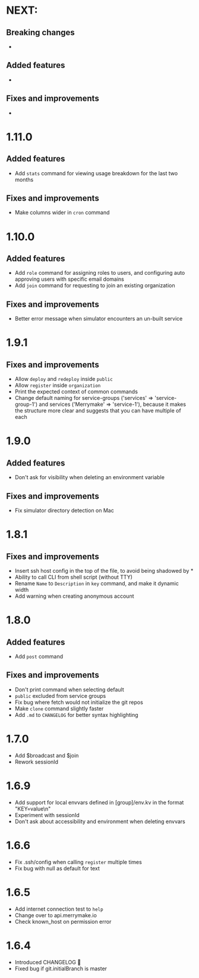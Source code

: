 # NEXT:
## Breaking changes
-
## Added features
-
## Fixes and improvements
-

# 1.11.0
## Added features
- Add `stats` command for viewing usage breakdown for the last two months
## Fixes and improvements
- Make columns wider in `cron` command

# 1.10.0
## Added features
- Add `role` command for assigning roles to users, and configuring auto approving users with specific email domains
- Add `join` command for requesting to join an existing organization
## Fixes and improvements
- Better error message when simulator encounters an un-built service

# 1.9.1
## Fixes and improvements
- Allow `deploy` and `redeploy` inside `public`
- Allow `register` inside `organization`
- Print the expected context of common commands
- Change default naming for service-groups ('services' => 'service-group-1') and services ('Merrymake' => 'service-1'), because it makes the structure more clear and suggests that you can have multiple of each

# 1.9.0
## Added features
- Don't ask for visibility when deleting an environment variable
## Fixes and improvements
- Fix simulator directory detection on Mac

# 1.8.1
## Fixes and improvements
- Insert ssh host config in the top of the file, to avoid being shadowed by *
- Ability to call CLI from shell script (without TTY)
- Rename `Name` to `Description` in `key` command, and make it dynamic width
- Add warning when creating anonymous account

# 1.8.0

## Added features
- Add `post` command
## Fixes and improvements
- Don't print command when selecting default
- `public` excluded from service groups
- Fix bug where fetch would not initialize the git repos
- Make `clone` command slightly faster
- Add `.md` to `CHANGELOG` for better syntax highlighting

# 1.7.0

- Add $broadcast and $join
- Rework sessionId

# 1.6.9

- Add support for local envvars defined in [group]/env.kv in the format "KEY=value\n"
- Experiment with sessionId
- Don't ask about accessibility and environment when deleting envvars

# 1.6.6

- Fix .ssh/config when calling `register` multiple times
- Fix bug with null as default for text

# 1.6.5

- Add internet connection test to `help`
- Change over to api.merrymake.io
- Check known_host on permission error

# 1.6.4

- Introduced CHANGELOG 🥳
- Fixed bug if git.initialBranch is master
